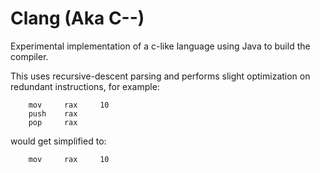 # Clang (Aka C--)
Experimental implementation of a c-like language using 
Java to build the compiler.

This uses recursive-descent parsing and performs slight optimization
on redundant instructions, for example:
```
    mov     rax     10
    push    rax
    pop     rax
```
would get simplified to:
```
    mov     rax     10
```
